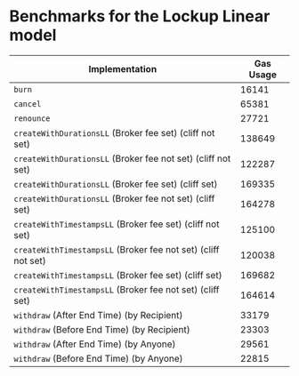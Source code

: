 # Benchmarks for the Lockup Linear model

| Implementation                                                | Gas Usage |
| ------------------------------------------------------------- | --------- |
| `burn`                                                        | 16141     |
| `cancel`                                                      | 65381     |
| `renounce`                                                    | 27721     |
| `createWithDurationsLL` (Broker fee set) (cliff not set)      | 138649    |
| `createWithDurationsLL` (Broker fee not set) (cliff not set)  | 122287    |
| `createWithDurationsLL` (Broker fee set) (cliff set)          | 169335    |
| `createWithDurationsLL` (Broker fee not set) (cliff set)      | 164278    |
| `createWithTimestampsLL` (Broker fee set) (cliff not set)     | 125100    |
| `createWithTimestampsLL` (Broker fee not set) (cliff not set) | 120038    |
| `createWithTimestampsLL` (Broker fee set) (cliff set)         | 169682    |
| `createWithTimestampsLL` (Broker fee not set) (cliff set)     | 164614    |
| `withdraw` (After End Time) (by Recipient)                    | 33179     |
| `withdraw` (Before End Time) (by Recipient)                   | 23303     |
| `withdraw` (After End Time) (by Anyone)                       | 29561     |
| `withdraw` (Before End Time) (by Anyone)                      | 22815     |
